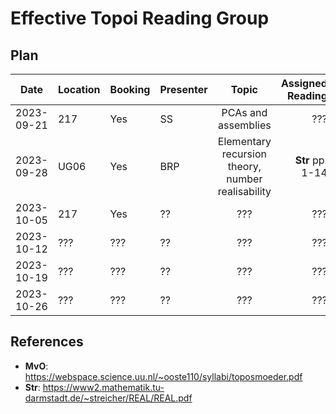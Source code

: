 # Effective Topoi Reading Group

## Plan

| Date       | Location | Booking | Presenter |     Topic                                           |  Assigned Reading |
|------------|----------| ------- | --------- |:--------------------------------------------------: |------------------:|
| 2023-09-21 |  217     | Yes     | SS        | PCAs and assemblies                                 | ???               |
| 2023-09-28 |  UG06    | Yes     | BRP       | Elementary recursion theory, number realisability   | **Str** pp. 1-14  |
| 2023-10-05 |  217     | Yes     | ??        | ???                                                 | ???               |
| 2023-10-12 |  ???     | ???     | ??        | ???                                                 | ???               |
| 2023-10-19 |  ???     | ???     | ??        | ???                                                 | ???               |
| 2023-10-26 |  ???     | ???     | ??        | ???                                                 | ???               |

## References

- **MvO**: https://webspace.science.uu.nl/~ooste110/syllabi/toposmoeder.pdf
- **Str**: https://www2.mathematik.tu-darmstadt.de/~streicher/REAL/REAL.pdf
